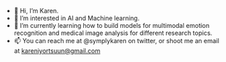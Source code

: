 - 👋 Hi, I’m Karen.
- 👀 I’m interested in AI and Machine learning.
- 🌱 I’m currently learning how to build models for multimodal emotion recognition and medical image analysis for different research topics.
- 📫 You can reach me at @symplykaren on twitter, or shoot me an email at kareniyortsuun@gmail.com

<!---
Symplykaren/Symplykaren is a ✨ special ✨ repository because its `README.md` (this file) appears on your GitHub profile.
You can click the Preview link to take a look at your changes.
--->
